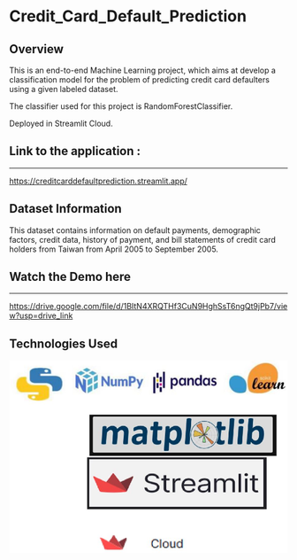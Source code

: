 # Credit_Card_Default_Prediction

 
## Overview

This is an end-to-end Machine Learning project, which aims at develop a classification model for the problem of predicting credit card defaulters using a given labeled dataset.

The classifier used for this project is RandomForestClassifier.

Deployed in Streamlit Cloud.

## Link to the application :
*****************************
https://creditcarddefaultprediction.streamlit.app/

## Dataset Information
This dataset contains information on default payments, demographic factors, credit data, history of payment, and bill statements of credit card holders
from Taiwan from April 2005 to September 2005.

 ## Watch the Demo here
******************************
https://drive.google.com/file/d/1BItN4XRQTHf3CuN9HghSsT6ngQt9jPb7/view?usp=drive_link

## Technologies Used

![image](Capture.JPG)

